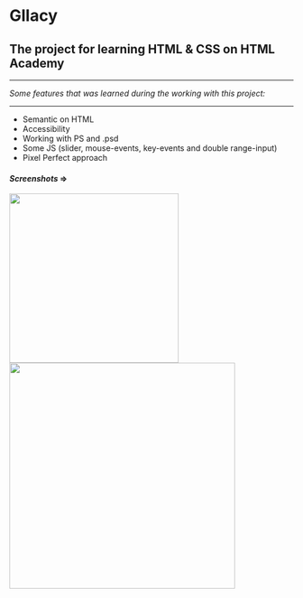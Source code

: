 # Gllacy
## The project for learning HTML & CSS on HTML Academy

---

_Some features that was learned during the working with this project:_

---

* Semantic on HTML
* Accessibility
* Working with PS and .psd
* Some JS (slider, mouse-events, key-events and double range-input)
* Pixel Perfect approach

#### _Screenshots_ =>

<img width="300" src="https://user-images.githubusercontent.com/30692310/51318962-d4c54900-1a6c-11e9-9286-e6abeb0aa0af.png"> <img width="400" src="https://user-images.githubusercontent.com/30692310/51318971-da229380-1a6c-11e9-9ce2-ab6112123ea0.png">

